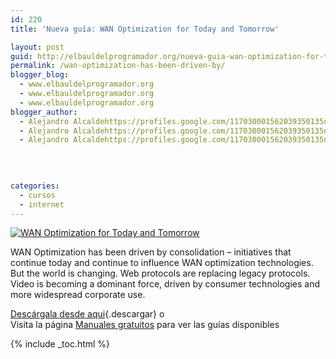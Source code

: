 ```yaml
---
id: 220
title: 'Nueva guía: WAN Optimization for Today and Tomorrow'

layout: post
guid: http://elbauldelprogramador.org/nueva-guia-wan-optimization-for-today-and-tomorrow/
permalink: /wan-optimization-has-been-driven-by/
blogger_blog:
  - www.elbauldelprogramador.org
  - www.elbauldelprogramador.org
  - www.elbauldelprogramador.org
blogger_author:
  - Alejandro Alcaldehttps://profiles.google.com/117030001562039350135noreply@blogger.com
  - Alejandro Alcaldehttps://profiles.google.com/117030001562039350135noreply@blogger.com
  - Alejandro Alcaldehttps://profiles.google.com/117030001562039350135noreply@blogger.com

  
  
  
categories:
  - cursos
  - internet
---
```

[![WAN Optimization for Today and Tomorrow][1]][2]

WAN Optimization has been driven by consolidation &#8211; initiatives that continue today and continue to influence WAN optimization technologies. But the world is changing. Web protocols are replacing legacy protocols. Video is becoming a dominant force, driven by consumer technologies and more widespread corporate use.

[Descárgala desde aqui][2]{.descargar} o  
Visita la página [Manuales gratuitos][3] para ver las guías disponibles



 [1]: http://img.tradepub.com/free/w_blue09/images/w_blue09c.gif "WAN Optimization for Today and Tomorrow"
 [2]: http://elbauldelprogramador.tradepub.com/c/pubRD.mpl?sr=oc&_t=oc:&pc=w_blue09/prgm.cgi
 [3]: http://bashyc.blogspot.com/p/guias-gratuitas.html

{% include _toc.html %}
